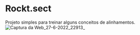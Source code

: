 # Rockt.sect
Projeto simples para treinar alguns conceitos de alinhamentos.
![Captura da Web_27-6-2022_22913_](https://user-images.githubusercontent.com/98365530/176065414-89a10869-de6c-428d-ba9d-c28b0af995a9.jpeg)
